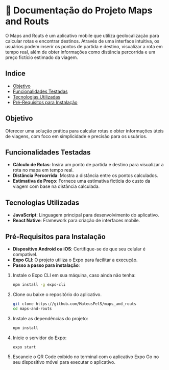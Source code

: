 # 🚩 Documentação do Projeto Maps and Routs

O Maps and Routs é um aplicativo mobile que utiliza geolocalização para calcular rotas e encontrar destinos. Através de uma interface intuitiva, os usuários podem inserir os pontos de partida e destino, visualizar a rota em tempo real, além de obter informações como distância percorrida e um preço fictício estimado da viagem.

## Indice
- [Objetivo](#objetivo)
- [Funcionalidades Testadas](#funcionalidades-testadas)
- [Tecnologias Utilizadas](#tecnologias-utilizadas)
- [Pré-Requisitos para Instalação](#pré-requisitos-para-instalação)

## Objetivo

Oferecer uma solução prática para calcular rotas e obter informações úteis de viagens, com foco em simplicidade e precisão para os usuários.

## Funcionalidades Testadas

- **Cálculo de Rotas**: Insira um ponto de partida e destino para visualizar a rota no mapa em tempo real.
- **Distância Percorrida**: Mostra a distância entre os pontos calculados.
- **Estimativa de Preço**: Fornece uma estimativa fictícia do custo da viagem com base na distância calculada.

## Tecnologias Utilizadas

- **JavaScript**: Linguagem principal para desenvolvimento do aplicativo.
- **React Native**: Framework para criação de interfaces mobile.

## Pré-Requisitos para Instalação

- **Dispositivo Android ou iOS**: Certifique-se de que seu celular é compatível.
- **Expo CLI**: O projeto utiliza o Expo para facilitar a execução.
- **Passo a passo para instalação**:

1. Instale o Expo CLI em sua máquina, caso ainda não tenha:
   ```bash
   npm install -g expo-cli

2. Clone ou baixe o repositório do aplicativo.
   ```bash
   git clone https://github.com/MateusFelS/maps_and_routs
   cd maps-and-routs

3. Instale as dependências do projeto:
   ```bash
   npm install

4. Inicie o servidor do Expo:
   ```bash
   expo start

5. Escaneie o QR Code exibido no terminal com o aplicativo Expo Go no seu dispositivo móvel para executar o aplicativo.
